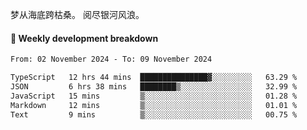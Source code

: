 梦从海底跨枯桑。
阅尽银河风浪。


#### 📝 Weekly development breakdown

<!--START_SECTION:waka-->

```txt
From: 02 November 2024 - To: 09 November 2024

TypeScript   12 hrs 44 mins  ███████████████▓░░░░░░░░░   63.29 %
JSON         6 hrs 38 mins   ████████▒░░░░░░░░░░░░░░░░   32.99 %
JavaScript   15 mins         ▒░░░░░░░░░░░░░░░░░░░░░░░░   01.28 %
Markdown     12 mins         ▒░░░░░░░░░░░░░░░░░░░░░░░░   01.01 %
Text         9 mins          ▒░░░░░░░░░░░░░░░░░░░░░░░░   00.75 %
```

<!--END_SECTION:waka-->



